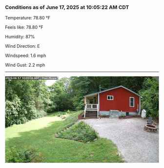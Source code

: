 ### Conditions as of June 17, 2025 at 10:05:22 AM CDT 

Temperature: 78.80 &deg;F

Feels like: 78.80 &deg;F

Humidity: 87%

Wind Direction: E

Windspeed: 1.6 mph

Wind Gust: 2.2 mph

---

<img src="./images/latest.jpeg"/>


